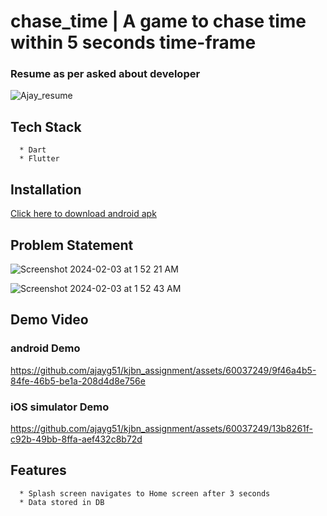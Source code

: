 # chase_time | A game to chase time within 5 seconds time-frame

### Resume as per asked about developer

![Ajay_resume](https://github.com/ajayg51/kjbn_assignment/assets/60037249/adc5494c-0b0f-4e56-88c1-e3476fbe820c)



##  Tech Stack
  ```
    * Dart
    * Flutter
  ```

##  Installation

<a href="https://github.com/ajayg51/kjbn_assignment/raw/main/app-contents/app-release.apk">Click here to download android apk</a>

## Problem Statement
![Screenshot 2024-02-03 at 1 52 21 AM](https://github.com/ajayg51/kjbn_assignment/assets/60037249/52c118de-0105-4338-b7e3-8fc562788aa4)

![Screenshot 2024-02-03 at 1 52 43 AM](https://github.com/ajayg51/kjbn_assignment/assets/60037249/f4a2b1d9-a6c1-4168-9773-51a462a48948)

##  Demo Video
### android Demo
https://github.com/ajayg51/kjbn_assignment/assets/60037249/9f46a4b5-84fe-46b5-be1a-208d4d8e756e

### iOS simulator Demo

https://github.com/ajayg51/kjbn_assignment/assets/60037249/13b8261f-c92b-49bb-8ffa-aef432c8b72d






## Features

```
  * Splash screen navigates to Home screen after 3 seconds
  * Data stored in DB

```

